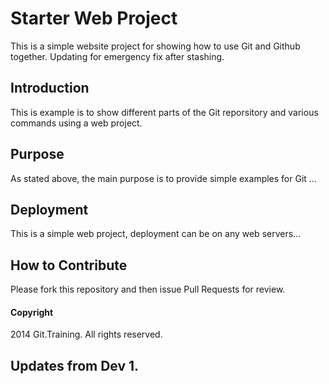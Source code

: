 # Starter Web Project

This is a simple website project for showing how to use Git and Github together. Updating for emergency fix after stashing.

## Introduction

This is example is to show different parts of the Git reporsitory and various commands using a web project.

## Purpose

As stated above, the main purpose is to provide simple examples for Git ...

## Deployment

This is a simple web project, deployment can be on any web servers...

## How to Contribute

Please fork this repository and then issue Pull Requests for review.

#### Copyright

2014 Git.Training. All rights reserved.

## Updates from Dev 1.
